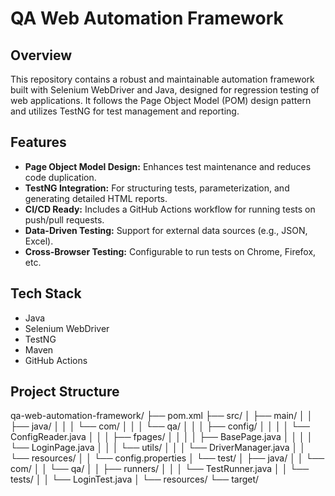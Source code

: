 # QA Web Automation Framework

## Overview
This repository contains a robust and maintainable automation framework built with Selenium WebDriver and Java, designed for regression testing of web applications. It follows the Page Object Model (POM) design pattern and utilizes TestNG for test management and reporting.

## Features
- **Page Object Model Design:** Enhances test maintenance and reduces code duplication.
- **TestNG Integration:** For structuring tests, parameterization, and generating detailed HTML reports.
- **CI/CD Ready:** Includes a GitHub Actions workflow for running tests on push/pull requests.
- **Data-Driven Testing:** Support for external data sources (e.g., JSON, Excel).
- **Cross-Browser Testing:** Configurable to run tests on Chrome, Firefox, etc.

## Tech Stack
- Java
- Selenium WebDriver
- TestNG
- Maven
- GitHub Actions

## Project Structure

qa-web-automation-framework/
├── pom.xml
├── src/
│   ├── main/
│   │   ├── java/
│   │   │   └── com/
│   │   │       └── qa/
│   │   │           ├── config/
│   │   │           │   └── ConfigReader.java
│   │   │           ├── fpages/
│   │   │           │   ├── BasePage.java
│   │   │           │   └── LoginPage.java
│   │   │           └── utils/
│   │   │               └── DriverManager.java
│   │   └── resources/
│   │       └── config.properties
│   └── test/
│       ├── java/
│       │   └── com/
│       │       └── qa/
│       │           ├── runners/
│       │           │   └── TestRunner.java
│       │           └── tests/
│       │               └── LoginTest.java
│       └── resources/
└── target/
